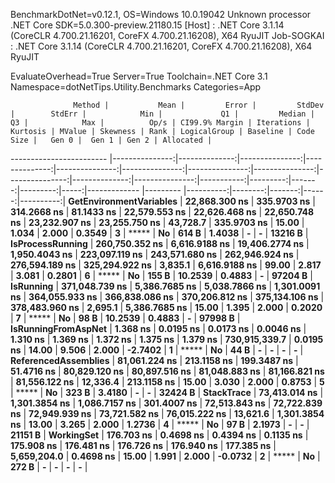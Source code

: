 
BenchmarkDotNet=v0.12.1, OS=Windows 10.0.19042
Unknown processor
.NET Core SDK=5.0.300-preview.21180.15
  [Host]     : .NET Core 3.1.14 (CoreCLR 4.700.21.16201, CoreFX 4.700.21.16208), X64 RyuJIT
  Job-SOGKAI : .NET Core 3.1.14 (CoreCLR 4.700.21.16201, CoreFX 4.700.21.16208), X64 RyuJIT

EvaluateOverhead=True  Server=True  Toolchain=.NET Core 3.1  
Namespace=dotNetTips.Utility.Benchmarks  Categories=App  

                  Method |           Mean |         Error |         StdDev |        StdErr |            Min |             Q1 |         Median |             Q3 |            Max |          Op/s | CI99.9% Margin | Iterations | Kurtosis | MValue | Skewness | Rank | LogicalGroup | Baseline | Code Size |   Gen 0 |  Gen 1 | Gen 2 | Allocated |
------------------------ |---------------:|--------------:|---------------:|--------------:|---------------:|---------------:|---------------:|---------------:|---------------:|--------------:|---------------:|-----------:|---------:|-------:|---------:|-----:|------------- |--------- |----------:|--------:|-------:|------:|----------:|
 **GetEnvironmentVariables** |  **22,868.300 ns** |   **335.9703 ns** |    **314.2668 ns** |    **81.1433 ns** |  **22,579.553 ns** |  **22,626.468 ns** |  **22,650.748 ns** |  **23,232.907 ns** |  **23,255.750 ns** |      **43,728.7** |    **335.9703 ns** |      **15.00** |    **1.034** |  **2.000** |   **0.3549** |    **3** |            ***** |       **No** |     **614 B** |  **1.4038** |      **-** |     **-** |   **13216 B** |
        **IsProcessRunning** | **260,750.352 ns** | **6,616.9188 ns** | **19,406.2774 ns** | **1,950.4043 ns** | **223,097.119 ns** | **243,571.680 ns** | **262,946.924 ns** | **276,594.189 ns** | **325,294.922 ns** |       **3,835.1** |  **6,616.9188 ns** |      **99.00** |    **2.817** |  **3.081** |   **0.2801** |    **6** |            ***** |       **No** |     **155 B** | **10.2539** | **0.4883** |     **-** |   **97204 B** |
               **IsRunning** | **371,048.739 ns** | **5,386.7685 ns** |  **5,038.7866 ns** | **1,301.0091 ns** | **364,055.933 ns** | **366,838.086 ns** | **370,206.812 ns** | **375,134.106 ns** | **378,483.960 ns** |       **2,695.1** |  **5,386.7685 ns** |      **15.00** |    **1.395** |  **2.000** |   **0.2020** |    **7** |            ***** |       **No** |      **98 B** | **10.2539** | **0.4883** |     **-** |   **97998 B** |
     **IsRunningFromAspNet** |       **1.368 ns** |     **0.0195 ns** |      **0.0173 ns** |     **0.0046 ns** |       **1.310 ns** |       **1.369 ns** |       **1.372 ns** |       **1.375 ns** |       **1.379 ns** | **730,915,339.7** |      **0.0195 ns** |      **14.00** |    **9.506** |  **2.000** |  **-2.7402** |    **1** |            ***** |       **No** |      **44 B** |       **-** |      **-** |     **-** |         **-** |
    **ReferencedAssemblies** |  **81,061.224 ns** |   **213.1158 ns** |    **199.3487 ns** |    **51.4716 ns** |  **80,829.120 ns** |  **80,897.516 ns** |  **81,048.883 ns** |  **81,166.821 ns** |  **81,556.122 ns** |      **12,336.4** |    **213.1158 ns** |      **15.00** |    **3.030** |  **2.000** |   **0.8753** |    **5** |            ***** |       **No** |     **323 B** |  **3.4180** |      **-** |     **-** |   **32424 B** |
              **StackTrace** |  **73,413.014 ns** | **1,301.3854 ns** |  **1,086.7157 ns** |   **301.4007 ns** |  **72,513.843 ns** |  **72,722.839 ns** |  **72,949.939 ns** |  **73,721.582 ns** |  **76,015.222 ns** |      **13,621.6** |  **1,301.3854 ns** |      **13.00** |    **3.265** |  **2.000** |   **1.2736** |    **4** |            ***** |       **No** |      **97 B** |  **2.1973** |      **-** |     **-** |   **21151 B** |
              **WorkingSet** |     **176.703 ns** |     **0.4698 ns** |      **0.4394 ns** |     **0.1135 ns** |     **175.908 ns** |     **176.481 ns** |     **176.726 ns** |     **176.940 ns** |     **177.385 ns** |   **5,659,204.0** |      **0.4698 ns** |      **15.00** |    **1.991** |  **2.000** |  **-0.0732** |    **2** |            ***** |       **No** |     **272 B** |       **-** |      **-** |     **-** |         **-** |

